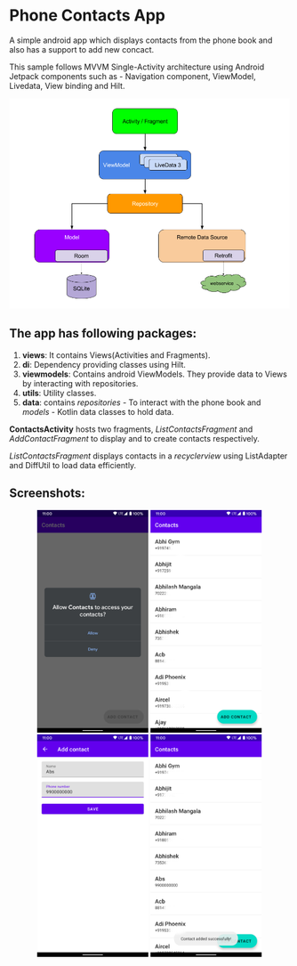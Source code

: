 # Phone Contacts App
A simple android app which displays contacts from the phone book and also has a support to add new concact.

This sample follows MVVM Single-Activity architecture using Android Jetpack components such as - Navigation component, ViewModel, Livedata, View binding and Hilt.

![architecture](images/final-architecture.png)

## The app has following packages:
1. **views**: It contains Views(Activities and Fragments).
2. **di**: Dependency providing classes using Hilt.
3. **viewmodels**: Contains android ViewModels. They provide data to Views by interacting with repositories.
4. **utils**: Utility classes.
5. **data**: contains *repositories* - To interact with the phone book and *models* - Kotlin data classes to hold data.

**ContactsActivity** hosts two fragments, *ListContactsFragment* and *AddContactFragment* to display and to create contacts respectively.

*ListContactsFragment* displays contacts in a *recyclerview* using ListAdapter and DiffUtil to load data efficiently.


## Screenshots:
<p align="center">
  <img src="images/screen_1.png" width="200">
  <img src="images/screen_2.png" width="200">
  <img src="images/screen_3.png" width="200">
  <img src="images/screen_4.png" width="200">
</p>
